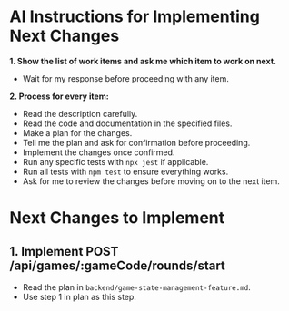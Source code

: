 # AI Instructions for Implementing Next Changes

**1. Show the list of work items and ask me which item to work on next.**
- Wait for my response before proceeding with any item.

**2. Process for every item:**
- Read the description carefully.
- Read the code and documentation in the specified files.
- Make a plan for the changes.
- Tell me the plan and ask for confirmation before proceeding.
- Implement the changes once confirmed.
- Run any specific tests with `npx jest` if applicable.
- Run all tests with `npm test` to ensure everything works.
- Ask for me to review the changes before moving on to the next item.

# Next Changes to Implement

## 1. Implement POST /api/games/:gameCode/rounds/start
- Read the plan in `backend/game-state-management-feature.md`.
- Use step 1 in plan as this step.
